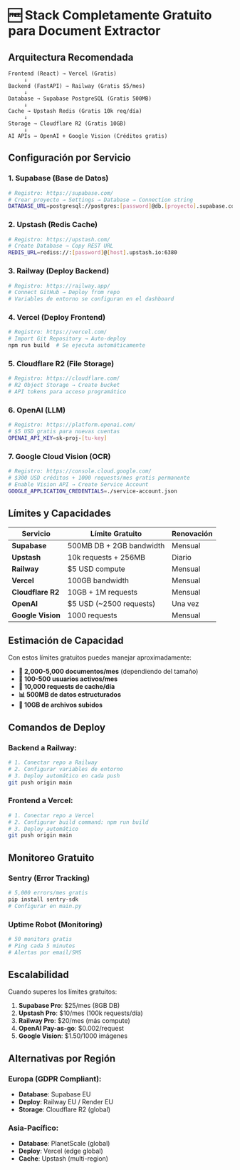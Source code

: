 # 🆓 Stack Completamente Gratuito para Document Extractor

## Arquitectura Recomendada

```
Frontend (React) → Vercel (Gratis)
     ↓
Backend (FastAPI) → Railway (Gratis $5/mes)
     ↓
Database → Supabase PostgreSQL (Gratis 500MB)
     ↓
Cache → Upstash Redis (Gratis 10k req/día)
     ↓
Storage → Cloudflare R2 (Gratis 10GB)
     ↓
AI APIs → OpenAI + Google Vision (Créditos gratis)
```

## Configuración por Servicio

### 1. Supabase (Base de Datos)
```bash
# Registro: https://supabase.com/
# Crear proyecto → Settings → Database → Connection string
DATABASE_URL=postgresql://postgres:[password]@db.[proyecto].supabase.co:5432/postgres
```

### 2. Upstash (Redis Cache)
```bash
# Registro: https://upstash.com/
# Create Database → Copy REST URL
REDIS_URL=rediss://:[password]@[host].upstash.io:6380
```

### 3. Railway (Deploy Backend)
```bash
# Registro: https://railway.app/
# Connect GitHub → Deploy from repo
# Variables de entorno se configuran en el dashboard
```

### 4. Vercel (Deploy Frontend)
```bash
# Registro: https://vercel.com/
# Import Git Repository → Auto-deploy
npm run build  # Se ejecuta automáticamente
```

### 5. Cloudflare R2 (File Storage)
```bash
# Registro: https://cloudflare.com/
# R2 Object Storage → Create bucket
# API tokens para acceso programático
```

### 6. OpenAI (LLM)
```bash
# Registro: https://platform.openai.com/
# $5 USD gratis para nuevas cuentas
OPENAI_API_KEY=sk-proj-[tu-key]
```

### 7. Google Cloud Vision (OCR)
```bash
# Registro: https://console.cloud.google.com/
# $300 USD créditos + 1000 requests/mes gratis permanente
# Enable Vision API → Create Service Account
GOOGLE_APPLICATION_CREDENTIALS=./service-account.json
```

## Límites y Capacidades

| Servicio | Límite Gratuito | Renovación |
|----------|----------------|------------|
| **Supabase** | 500MB DB + 2GB bandwidth | Mensual |
| **Upstash** | 10k requests + 256MB | Diario |
| **Railway** | $5 USD compute | Mensual |
| **Vercel** | 100GB bandwidth | Mensual |
| **Cloudflare R2** | 10GB + 1M requests | Mensual |
| **OpenAI** | $5 USD (~2500 requests) | Una vez |
| **Google Vision** | 1000 requests | Mensual |

## Estimación de Capacidad

Con estos límites gratuitos puedes manejar aproximadamente:
- **📄 2,000-5,000 documentos/mes** (dependiendo del tamaño)
- **👥 100-500 usuarios activos/mes**
- **🔄 10,000 requests de cache/día**
- **📊 500MB de datos estructurados**
- **📁 10GB de archivos subidos**

## Comandos de Deploy

### Backend a Railway:
```bash
# 1. Conectar repo a Railway
# 2. Configurar variables de entorno
# 3. Deploy automático en cada push
git push origin main
```

### Frontend a Vercel:
```bash
# 1. Conectar repo a Vercel
# 2. Configurar build command: npm run build
# 3. Deploy automático
git push origin main
```

## Monitoreo Gratuito

### Sentry (Error Tracking)
```bash
# 5,000 errors/mes gratis
pip install sentry-sdk
# Configurar en main.py
```

### Uptime Robot (Monitoring)
```bash
# 50 monitors gratis
# Ping cada 5 minutos
# Alertas por email/SMS
```

## Escalabilidad

Cuando superes los límites gratuitos:
1. **Supabase Pro**: $25/mes (8GB DB)
2. **Upstash Pro**: $10/mes (100k requests/día)
3. **Railway Pro**: $20/mes (más compute)
4. **OpenAI Pay-as-go**: $0.002/request
5. **Google Vision**: $1.50/1000 imágenes

## Alternativas por Región

### Europa (GDPR Compliant):
- **Database**: Supabase EU
- **Deploy**: Railway EU / Render EU
- **Storage**: Cloudflare R2 (global)

### Asia-Pacífico:
- **Database**: PlanetScale (global)
- **Deploy**: Vercel (edge global)
- **Cache**: Upstash (multi-region)












